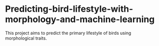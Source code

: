 # Predicting-bird-lifestyle-with-morphology-and-machine-learning

This project aims to predict the primary lifestyle of birds using morphological traits.
